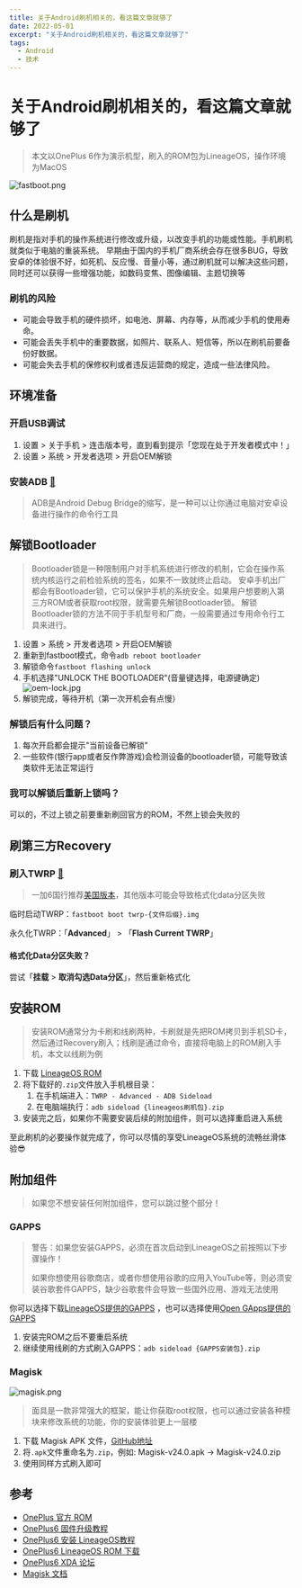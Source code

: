 ```yaml
---
title: 关于Android刷机相关的，看这篇文章就够了
date: 2022-05-01
excerpt: "关于Android刷机相关的，看这篇文章就够了"
tags:
  - Android
  - 技术
---
```


# 关于Android刷机相关的，看这篇文章就够了

> 本文以OnePlus 6作为演示机型，刷入的ROM包为LineageOS，操作环境为MacOS

![fastboot.png](/post/android/fastboot.png)

## 什么是刷机

刷机是指对手机的操作系统进行修改或升级，以改变手机的功能或性能。手机刷机就类似于电脑的重装系统。
早期由于国内的手机厂商系统会存在很多BUG，导致安卓的体验很不好，如死机、反应慢、音量小等，通过刷机就可以解决这些问题，同时还可以获得一些增强功能，如数码变焦、图像编辑、主题切换等

### 刷机的风险

- 可能会导致手机的硬件损坏，如电池、屏幕、内存等，从而减少手机的使用寿命。
- 可能会丢失手机中的重要数据，如照片、联系人、短信等，所以在刷机前要备份好数据。
- 可能会失去手机的保修权利或者违反运营商的规定，造成一些法律风险。

## 环境准备

### 开启USB调试

1. 设置 > 关于手机 > 连击版本号，直到看到提示「您现在处于开发者模式中！」
2. 设置 > 系统 > 开发者选项 > 开启OEM解锁

### 安装ADB [🔗](https://developer.android.com/studio/releases/platform-tools)

> ADB是Android Debug Bridge的缩写，是一种可以让你通过电脑对安卓设备进行操作的命令行工具

## 解锁Bootloader

> Bootloader锁是一种限制用户对手机系统进行修改的机制，它会在操作系统内核运行之前检验系统的签名，如果不一致就终止启动。
> 安卓手机出厂都会有Bootloader锁，它可以保护手机的系统安全。如果用户想要刷入第三方ROM或者获取root权限，就需要先解锁Bootloader锁。
> 解锁Bootloader锁的方法不同于手机型号和厂商，一般需要通过专用命令行工具来进行。

1. 设置 > 系统 > 开发者选项 > 开启OEM解锁
2. 重新到fastboot模式，命令`adb reboot bootloader`
3. 解锁命令`fastboot flashing unlock`
4. 手机选择"UNLOCK THE BOOTLOADER"(音量键选择，电源键确定)
   ![oem-lock.jpg](/post/android/oem-lock.jpg)
5. 解锁完成，等待开机（第一次开机会有点慢）

### 解锁后有什么问题？

1. 每次开启都会提示"当前设备已解锁"
2. 一些软件(银行app或者反作弊游戏)会检测设备的bootloader锁，可能导致该类软件无法正常运行

### 我可以解锁后重新上锁吗？

可以的，不过上锁之前要重新刷回官方的ROM，不然上锁会失败的

## 刷第三方Recovery

>

### 刷入TWRP [🔗](https://twrp.me/Devices/)

> 一加6国行推荐[美国版本](https://dl.twrp.me/enchilada/)，其他版本可能会导致格式化data分区失败

临时启动TWRP：`fastboot boot twrp-{文件后缀}.img`

永久化TWRP：「**Advanced**」 > 「**Flash Current TWRP**」

#### 格式化Data分区失败？

尝试「**挂载** > **取消勾选Data分区**」，然后重新格式化

## 安装ROM

> 安装ROM通常分为卡刷和线刷两种，卡刷就是先把ROM拷贝到手机SD卡，然后通过Recovery刷入；线刷是通过命令，直接将电脑上的ROM刷入手机，本文以线刷为例

1. 下载 [LineageOS ROM](https://download.lineageos.org/enchilada)
2. 将下载好的`.zip`文件放入手机根目录：
    1. 在手机端进入：`TWRP - Advanced - ADB Sideload`
    2. 在电脑端执行：`adb sideload {lineageos刷机包}.zip`
3. 安装完之后，如果你不需要安装后续的附加组件，则可以选择重启进入系统

至此刷机的必要操作就完成了，你可以尽情的享受LineageOS系统的流畅丝滑体验😎

## 附加组件

> 如果您不想安装任何附加组件，您可以跳过整个部分！

### GAPPS

> 警告：如果您安装GAPPS，必须在首次启动到LineageOS之前按照以下步骤操作！
>
> 如果你想使用谷歌商店，或者你想使用谷歌的应用入YouTube等，则必须安装谷歌套件GAPPS，缺少谷歌套件会导致一些国外应用、游戏无法使用

你可以选择下载[LineageOS提供的GAPPS](https://wiki.lineageos.org/gapps)
，也可以选择使用[Open GApps提供的GAPPS](https://opengapps.org)

1. 安装完ROM之后不要重启系统
2. 继续使用线刷的方式刷入GAPPS：`adb sideload {GAPPS安装包}.zip`

### Magisk

![magisk.png](/post/android/magisk.png)

> 面具是一款非常强大的框架，能让你获取root权限，也可以通过安装各种模块来修改系统的功能，你的安装体验更上一层楼

1. 下载 Magisk APK 文件，[GitHub地址](https://github.com/topjohnwu/Magisk/releases)
2. 将`.apk`文件重命名为`.zip`，例如: Magisk-v24.0.apk → Magisk-v24.0.zip
3. 使用同样方式刷入即可

## 参考

- [OnePlus 官方 ROM](https://www.oneplus.com/cn/support/softwareupgrade)
- [OnePlus6 固件升级教程](https://wiki.lineageos.org/devices/enchilada/fw_update)
- [OnePlus6 安装 LineageOS教程](https://wiki.lineageos.org/devices/enchilada/install)
- [OnePlus6 LineageOS ROM 下载 ](https://download.lineageos.org/enchilada)
- [OnePlus6 XDA 论坛](https://forum.xda-developers.com/c/oneplus-6.7609/)
- [Magisk 文档](https://topjohnwu.github.io/Magisk/install.html#magisk-in-recovery)
